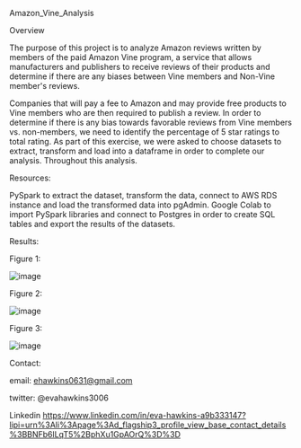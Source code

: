 Amazon_Vine_Analysis

Overview

The purpose of this project is to analyze Amazon reviews written by members of the paid Amazon Vine program, a service that allows manufacturers and publishers to receive reviews of their products and determine if there are any biases between Vine members and Non-Vine member's reviews.

Companies that will pay a fee to Amazon and may provide free products to Vine members who are then required to publish a review. In order to determine if there is any bias towards favorable reviews from Vine members vs. non-members, we need to identify the percentage of 5 star ratings to total rating. As part of this exercise, we were asked to choose datasets to extract, transform and load into a dataframe in order to complete our analysis. Throughout this analysis.


Resources:

PySpark to extract the dataset, transform the data, connect to AWS RDS instance and load the transformed data into pgAdmin.
Google Colab to import PySpark libraries and connect to Postgres in order to create SQL tables and export the results of the datasets.

Results:

Figure 1: 

![image](https://user-images.githubusercontent.com/101227930/183268928-3463f6d6-fa3f-4420-87bf-d0ec49c423f0.png)


Figure 2:

![image](https://user-images.githubusercontent.com/101227930/183268938-73a0bf02-0bd3-40a1-bd21-230cf92b25d3.png)

Figure 3:

![image](https://user-images.githubusercontent.com/101227930/183268943-9571cc82-67ad-41ee-bbb4-58bb27b55ea3.png)



Contact:

email: ehawkins0631@gmail.com

twitter: @evahawkins3006

Linkedin https://www.linkedin.com/in/eva-hawkins-a9b333147?lipi=urn%3Ali%3Apage%3Ad_flagship3_profile_view_base_contact_details%3BBNFb6lLqT5%2BphXu1GpAOrQ%3D%3D






